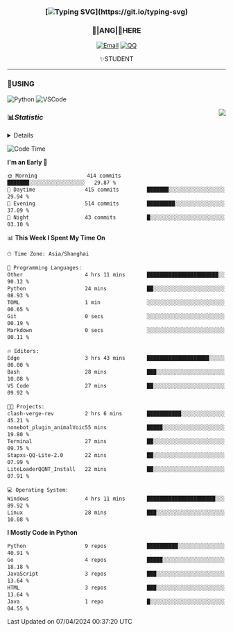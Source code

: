 <div align="center">


### [![Typing SVG](https://readme-typing-svg.herokuapp.com?size=25&duration=2500&color=8C43EA&vCenter=true&width=200&height=40&lines=%F0%9F%8C%B1ANGJustinl%F0%9F%8C%B1+!)](https://git.io/typing-svg)


### 🥛|**ANG**|🥛HERE



[![Email](https://img.shields.io/badge/Email-ANGJustin@163.com-6A5ACD?style=flat-square&logoColor=fff)](mailto:ANGJustinl@163.com)
[![QQ](https://img.shields.io/badge/QQ-77139032-98FB98?style=flat-square&logoColor=fff)](https://qm.qq.com/cgi-bin/qm/qr?k=mcs-cON_aPNfc3hO8-H7lWJHDX-5nKr7&noverify=0)




✨STUDENT 

</div>

---

### 🎨USING

![Python](https://img.shields.io/badge/-Python-blue?style=flat-square&logo=Python&logoColor=fff)
![VSCode](https://img.shields.io/badge/-VSCode-blue?style=flat-square&logo=visualstudiocode&logoColor=fff)


<a href="#">
  <img align="right" src="https://github-readme-stats.vercel.app/api?username=ANGJustinl&count_private=true&show_icons=true&hide_border=true&bg_color=15,f2f7fd,E0EAFC" />
</a>




### 📊*Statistic* 

<details>

<p align="center">
   <img src="github-metrics.svg" alt="typing-svg">
</p>

[![Github activity graph](https://github-readme-activity-graph.angforever.top/graph?username=ANGJustinl&theme=dracula)](https://github.com/ANGJustinl/ANGJustinl)

</details>

<!--START_SECTION:waka-->
![Code Time](http://img.shields.io/badge/Code%20Time-18%20hrs%2046%20mins-blue)

**I'm an Early 🐤** 

```text
🌞 Morning                414 commits         ███████░░░░░░░░░░░░░░░░░░   29.87 % 
🌆 Daytime                415 commits         ███████░░░░░░░░░░░░░░░░░░   29.94 % 
🌃 Evening                514 commits         █████████░░░░░░░░░░░░░░░░   37.09 % 
🌙 Night                  43 commits          █░░░░░░░░░░░░░░░░░░░░░░░░   03.10 % 
```


📊 **This Week I Spent My Time On** 

```text
🕑︎ Time Zone: Asia/Shanghai

💬 Programming Languages: 
Other                    4 hrs 11 mins       ███████████████████████░░   90.12 % 
Python                   24 mins             ██░░░░░░░░░░░░░░░░░░░░░░░   08.93 % 
TOML                     1 min               ░░░░░░░░░░░░░░░░░░░░░░░░░   00.65 % 
Git                      0 secs              ░░░░░░░░░░░░░░░░░░░░░░░░░   00.19 % 
Markdown                 0 secs              ░░░░░░░░░░░░░░░░░░░░░░░░░   00.11 % 

🔥 Editors: 
Edge                     3 hrs 43 mins       ████████████████████░░░░░   80.00 % 
Bash                     28 mins             ███░░░░░░░░░░░░░░░░░░░░░░   10.08 % 
VS Code                  27 mins             ██░░░░░░░░░░░░░░░░░░░░░░░   09.92 % 

🐱‍💻 Projects: 
clash-verge-rev          2 hrs 6 mins        ███████████░░░░░░░░░░░░░░   45.21 % 
nonebot_plugin_animalVoic55 mins             █████░░░░░░░░░░░░░░░░░░░░   19.80 % 
Terminal                 27 mins             ██░░░░░░░░░░░░░░░░░░░░░░░   09.75 % 
Stapxs-QQ-Lite-2.0       22 mins             ██░░░░░░░░░░░░░░░░░░░░░░░   07.99 % 
LiteLoaderQQNT_Install   22 mins             ██░░░░░░░░░░░░░░░░░░░░░░░   07.91 % 

💻 Operating System: 
Windows                  4 hrs 11 mins       ██████████████████████░░░   89.92 % 
Linux                    28 mins             ███░░░░░░░░░░░░░░░░░░░░░░   10.08 % 
```

**I Mostly Code in Python** 

```text
Python                   9 repos             ██████████░░░░░░░░░░░░░░░   40.91 % 
Go                       4 repos             █████░░░░░░░░░░░░░░░░░░░░   18.18 % 
JavaScript               3 repos             ███░░░░░░░░░░░░░░░░░░░░░░   13.64 % 
HTML                     3 repos             ███░░░░░░░░░░░░░░░░░░░░░░   13.64 % 
Java                     1 repo              █░░░░░░░░░░░░░░░░░░░░░░░░   04.55 % 
```




 Last Updated on 07/04/2024 00:37:20 UTC
<!--END_SECTION:waka-->
